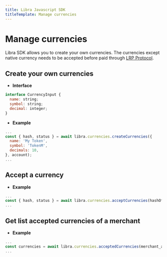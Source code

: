 ```yaml
---
title: Libra Javascript SDK
titleTemplate: Manage currencies
---
```

# Manage currencies
Libra SDK allows you to create your own currencies. The currencies except native currency needs to be accepted before paid through [LRP Protocol](/overview/lock-and-release-protocol).

## Create your own currencies
- **Interface** 

```js 
interface CurrencyInput {
  name: string;
  symbol: string;
  decimal: integer;
}


```

- **Example**
```js
...
const { hash, status } = await libra.currencies.createCurrencies({
  name: 'My Token',
  symbol: 'TokenM',
  decimals: 10,
}, account);
...
```

## Accept a currency

- **Example**
```js
...
const { hash, status } = await libra.currencies.acceptCurrencies(hashOfCurrency, account);
...
```

## Get list accepted currencies of a merchant

- **Example**
```js
...
const currencies = await libra.currencies.acceptedCurrencies(merchant_address);
...
```